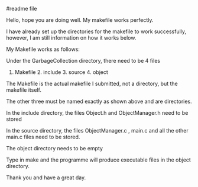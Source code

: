 #readme file 

Hello, hope you are doing well. My makefile works perfectly.

I have already set up the directories for the makefile to work successfully, however, I am still information on how it works below.

My Makefile works as follows:

Under the GarbageCollection directory, there need to be 4 files

1. Makefile  2. include  3. source  4. object

The Makefile is the actual makefile I submitted, not a directory, but the makefile itself.

The other three must be named exactly as shown above and are directories.

In the include directory, the files Object.h and ObjectManager.h need to be stored

In the source directory, the files ObjectManager.c , main.c and all the other main.c files need to be stored.

The object directory needs to be empty

Type in make and the programme will produce executable files in the object directory.

Thank you and have a great day.
